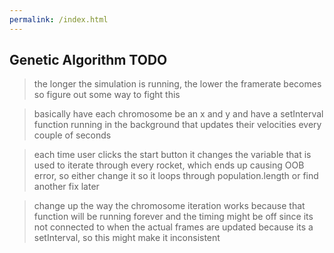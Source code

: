 ```yaml
---
permalink: /index.html
---
```


## Genetic Algorithm TODO

> the longer the simulation is running, the lower the framerate becomes so figure out some way to fight this

> basically have each chromosome be an x and y and have a setInterval function running in the background
> that updates their velocities every couple of seconds

> each time user clicks the start button it changes the variable that is used to iterate through every rocket, which ends
> up causing OOB error, so either change it so it loops through population.length or find another fix later

> change up the way the chromosome iteration works because that function will be running forever and the timing might be off since its not connected
> to when the actual frames are updated because its a setInterval, so this might make it inconsistent
